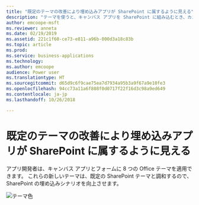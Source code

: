 ```yaml
---
title: "既定のテーマの改善により埋め込みアプリが SharePoint に属するように見える"
description: "テーマを使うと、キャンバス アプリを SharePoint に組み込むとき、カスタマイズされたフォームでも Web パーツでも、外観が非常にマッチします。"
author: emcoope-msft
ms.reviewer: anneta
ms.date: 02/19/2019
ms.assetid: 221c1f60-ce73-e811-a96b-000d3a18c83b
ms.topic: article
ms.prod: 
ms.service: business-applications
ms.technology: 
ms.author: emcoope
audience: Power user
ms.translationtype: HT
ms.sourcegitcommit: d65d9c6f9cae75ea7d7934a95b3a9f67a9e10fe3
ms.openlocfilehash: 94cc73a11a6f808f0d0717f22f16d3c98a9ed649
ms.contentlocale: ja-jp
ms.lasthandoff: 10/26/2018

---
```

# <a name="improved-default-themes-help-embedded-apps-look-like-they-belong-in-sharepoint"></a>既定のテーマの改善により埋め込みアプリが SharePoint に属するように見える




アプリ開発者は、キャンバス アプリとフォームに 8 つの Office テーマを適用できます。 これらの新しいテーマは、既定の SharePoint テーマと調和するので、SharePoint の埋め込みシナリオを向上させます。

![テーマ色](media/ThemeColors.jpg  "テーマ色")
